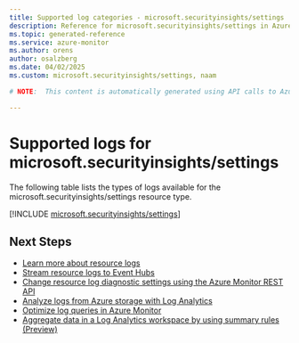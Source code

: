 ```yaml
---
title: Supported log categories - microsoft.securityinsights/settings
description: Reference for microsoft.securityinsights/settings in Azure Monitor Logs.
ms.topic: generated-reference
ms.service: azure-monitor
ms.author: orens
author: osalzberg
ms.date: 04/02/2025
ms.custom: microsoft.securityinsights/settings, naam

# NOTE:  This content is automatically generated using API calls to Azure. Any edits made on these files will be overwritten in the next run of the script. 

---
```





# Supported logs for microsoft.securityinsights/settings  
The following table lists the types of logs available for the microsoft.securityinsights/settings resource type.
  

  
[!INCLUDE [microsoft.securityinsights/settings](~/reusable-content/ce-skilling/azure/includes/azure-monitor/reference/logs/microsoft-securityinsights-settings-logs-include.md)]  
  

## Next Steps

* [Learn more about resource logs](/azure/azure-monitor/essentials/platform-logs-overview)
* [Stream resource logs to Event Hubs](/azure/azure-monitor/essentials/resource-logs#send-to-azure-event-hubs)
* [Change resource log diagnostic settings using the Azure Monitor REST API](/rest/api/monitor/diagnosticsettings)
* [Analyze logs from Azure storage with Log Analytics](/azure/azure-monitor/essentials/resource-logs#send-to-log-analytics-workspace)
* [Optimize log queries in Azure Monitor](/azure/azure-monitor/logs/query-optimization)
* [Aggregate data in a Log Analytics workspace by using summary rules (Preview)](/azure/azure-monitor/logs/summary-rules)